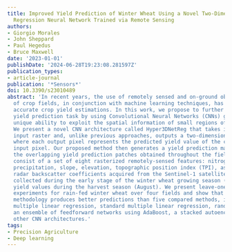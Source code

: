 ```yaml
---
title: Improved Yield Prediction of Winter Wheat Using a Novel Two-Dimensional Deep
  Regression Neural Network Trained via Remote Sensing
authors:
- Giorgio Morales
- John Sheppard
- Paul Hegedus
- Bruce Maxwell
date: '2023-01-01'
publishDate: '2024-06-28T19:23:08.281597Z'
publication_types:
- article-journal
publication: '*Sensors*'
doi: 10.3390/s23010489
abstract: 'In recent years, the use of remotely sensed and on-ground observations
  of crop fields, in conjunction with machine learning techniques, has led to highly
  accurate crop yield estimations. In this work, we propose to further improve the
  yield prediction task by using Convolutional Neural Networks (CNNs) given their
  unique ability to exploit the spatial information of small regions of the field.
  We present a novel CNN architecture called Hyper3DNetReg that takes in a multi-channel
  input raster and, unlike previous approaches, outputs a two-dimensional raster,
  where each output pixel represents the predicted yield value of the corresponding
  input pixel. Our proposed method then generates a yield prediction map by aggregating
  the overlapping yield prediction patches obtained throughout the field. Our data
  consist of a set of eight rasterized remotely-sensed features: nitrogen rate applied,
  precipitation, slope, elevation, topographic position index (TPI), aspect, and two
  radar backscatter coefficients acquired from the Sentinel-1 satellites. We use data
  collected during the early stage of the winter wheat growing season (March) to predict
  yield values during the harvest season (August). We present leave-one-out cross-validation
  experiments for rain-fed winter wheat over four fields and show that our proposed
  methodology produces better predictions than five compared methods, including Bayesian
  multiple linear regression, standard multiple linear regression, random forest,
  an ensemble of feedforward networks using AdaBoost, a stacked autoencoder, and two
  other CNN architectures.'
tags:
- Precision Agriculture
- Deep learning
---
```

